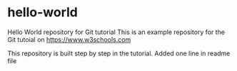 # hello-world
Hello World repository for Git tutorial
This is an example repository for the Git tutoial on https://www.w3schools.com

This repository is built step by step in the tutorial.
Added one line in readme file
